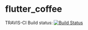 # flutter_coffee

TRAVIS-CI Build status: [![Build Status](https://travis-ci.com/matt43121/flutter_coffee.svg?branch=master)](https://travis-ci.com/matt43121/flutter_coffee)
